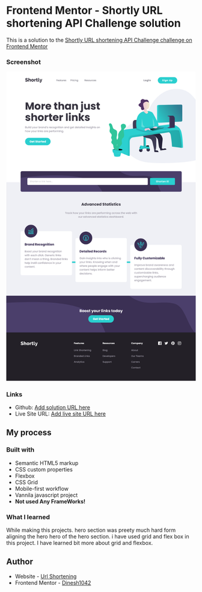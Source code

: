 # Frontend Mentor - Shortly URL shortening API Challenge solution

This is a solution to the [Shortly URL shortening API Challenge challenge on Frontend Mentor](https://www.frontendmentor.io/challenges/url-shortening-api-landing-page-2ce3ob-G)

### Screenshot

![screenshot](./Screenshot/screenshot.png)

### Links

- Github: [Add solution URL here](https://github.com/Dinesh1042/Frontend-Mentor-Challenges/tree/main/Url%20Shortening)
- Live Site URL: [Add live site URL here](https://your-live-site-url.com)

## My process

### Built with

- Semantic HTML5 markup
- CSS custom properties
- Flexbox
- CSS Grid
- Mobile-first workflow
- Vannila javascript project
- **Not used Any FrameWorks!**

### What I learned

While making this projects. hero section was preety much hard form aligning the hero hero of the hero section. i have used grid and flex box in this project.
I have learned bit more about grid and flexbox.

## Author

- Website - [Url Shortening](https://www.your-site.com)
- Frontend Mentor - [Dinesh1042](https://www.frontendmentor.io/profile/yourusername)
